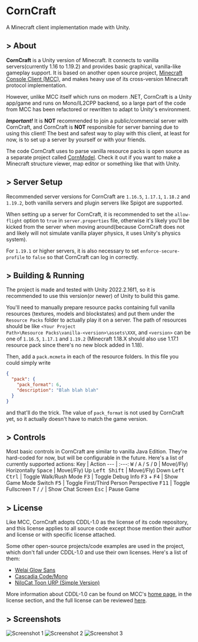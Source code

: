 # CornCraft
A Minecraft client implementation made with Unity.

## > About
__CornCraft__ is a Unity version of Minecraft. It connects to vanilla servers(currently 1.16 to 1.19.2) and provides basic graphical, vanilla-like gameplay support. It is based on another open source project, [Minecraft Console Client (MCC)](https://github.com/MCCTeam/Minecraft-Console-Client), and makes heavy use of its cross-version Minecraft protocol implementation.

However, unlike MCC itself which runs on modern .NET, CornCraft is a Unity app/game and runs on Mono/IL2CPP backend, so a large part of the code from MCC has been refactored or rewritten to adapt to Unity's environment.

__*Important!*__ It is __NOT__ recommended to join a public/commercial server with CornCraft, and CornCraft is __NOT__ responsible for server banning due to using this client! The best and safest way to play with this client, at least for now, is to set up a server by yourself or with your friends.

The code CornCraft uses to parse vanilla resource packs is open source as a separate project called [CornModel](https://github.com/DevBobcorn/CornModel). Check it out if you want to make a Minecraft structure viewer, map editor or something like that with Unity.

## > Server Setup
Recommended server versions for CornCraft are <code>1.16.5</code>, <code>1.17.1</code>, <code>1.18.2</code> and <code>1.19.2</code>, both vanilla servers and plugin servers like Spigot are supported.

When setting up a server for CornCraft, it is recommended to set the <code>allow-flight</code> option to <code>true</code> in <code>server.properties</code> file, otherwise it's likely you'll be kicked from the server when moving around(because CornCraft does not and likely will not simulate vanilla player physics, it uses Unity's physics system).

For <code>1.19.1</code> or higher servers, it is also necessary to set <code>enforce-secure-profile</code> to <code>false</code> so that CornCraft can log in correctly.

## > Building & Running
The project is made and tested with Unity 2022.2.16f1, so it is recommended to use this version(or newer) of Unity to build this game.

You'll need to manually prepare resource packs containing full vanilla resources (textures, models and blockstates) and put them under the <code>Resource Packs</code> folder to actually play it on a server. The path of resources should be like <code>\<Your Project Path\>\Resource Packs\vanilla-\<version\>\assets\XXX</code>, and <code>\<version\></code> can be one of <code>1.16.5</code>, <code>1.17.1</code> and <code>1.19.2</code> (Minecraft 1.18.X should also use 1.17.1 resource pack since there's no new block added in 1.18).

Then, add a <code>pack.mcmeta</code> in each  of  the resource folders. In this file you could simply write
```json
{
  "pack": {
    "pack_format": 6,
    "description": "Blah blah blah"
  }
}
```
and that'll do the trick. The value of <code>pack_format</code> is not used by CornCraft yet, so it actually doesn't have to match the game version.

## > Controls
Most basic controls in CornCraft are similar to vanilla Java Edition. They're hard-coded for now, but will be configurable in the future. Here's a list of currently supported actions:
Key                                                       | Action
---                                                       | :---:
<kbd>W</kbd> / <kbd>A</kbd> / <kbd>S</kbd> / <kbd>D</kbd> | Move(/Fly) Horizontally
<kbd>Space</kbd>                                          | Move(/Fly) Up
<kbd>Left Shift</kbd>                                     | Move(/Fly) Down
<kbd>Left Ctrl</kbd>                                      | Toggle Walk/Rush Mode
<kbd>F3</kbd>                                             | Toggle Debug Info
<kbd>F3</kbd> + <kbd>F4</kbd>                             | Show Game Mode Switch
<kbd>F5</kbd>                                             | Toggle First/Third Person Perspective
<kbd>F11</kbd>                                            | Toggle Fullscreen
<kbd>T</kbd> / <kbd>/</kbd>                               | Show Chat Screen
<kbd>Esc</kbd>                                            | Pause Game

## > License
Like MCC, CornCraft adopts CDDL-1.0 as the license of its code repository, and this license applies to all source code except those mention their author and license or with specific license attached.

Some other open-source projects/code examples are used in the project, which don't fall under CDDL-1.0 and use their own licenses. Here's a list of them:
* [Welai Glow Sans](https://github.com/welai/glow-sans)
* [Cascadia Code/Mono](https://github.com/microsoft/cascadia-code)
* [NiloCat Toon URP (Simple Version)](https://github.com/ColinLeung-NiloCat/UnityURPToonLitShaderExample)

More information about CDDL-1.0 can be found on MCC's [home page](https://github.com/MCCTeam/Minecraft-Console-Client), in the license section, and the full license can be reviewed [here](http://opensource.org/licenses/CDDL-1.0).

## > Screenshots
![Screenshot 1](https://s2.loli.net/2022/10/23/yk9D2ejznQE5ZJa.png)
![Screenshot 2](https://s2.loli.net/2022/10/24/pLfmGiEbBOqFzTZ.png)
![Screenshot 3](https://s2.loli.net/2022/10/25/RSZK3FbOdHXkanm.png)